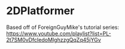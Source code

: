 # 2DPlatformer

Based off of ForeignGuyMike's tutorial series:
  https://www.youtube.com/playlist?list=PL-2t7SM0vDfcIedoMIghzzgQqZq45jYGv
